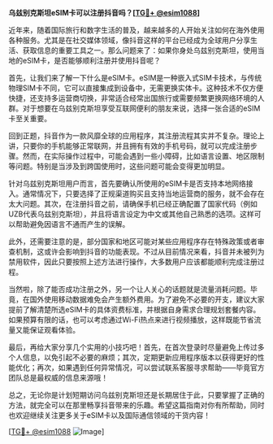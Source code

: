 **乌兹别克斯坦eSIM卡可以注册抖音吗？[[TG💪+ @esim1088](https://t.me/s/esim1088)]**

近年来，随着国际旅行和数字生活的普及，越来越多的人开始关注如何在海外使用各种服务。尤其是在社交媒体领域，像抖音这样的平台已经成为全球用户分享生活、获取信息的重要工具之一。那么问题来了：如果你身处乌兹别克斯坦，使用当地的eSIM卡，是否能够顺利注册并使用抖音呢？

首先，让我们来了解一下什么是eSIM卡。eSIM是一种嵌入式SIM卡技术，与传统物理SIM卡不同，它可以直接集成到设备中，无需更换实体卡。这种技术不仅方便快捷，还支持多运营商切换，非常适合经常出国旅行或需要频繁更换网络环境的人群。对于想要在乌兹别克斯坦享受互联网便利的朋友来说，选择一张合适的eSIM卡至关重要。

回到正题，抖音作为一款风靡全球的应用程序，其注册流程其实并不复杂。理论上讲，只要你的手机能够正常联网，并且拥有有效的手机号码，就可以完成注册步骤。然而，在实际操作过程中，可能会遇到一些小障碍，比如语言设置、地区限制等问题。特别是当涉及到跨国使用时，这些问题可能会变得更加明显。

针对乌兹别克斯坦用户而言，首先要确认所使用的eSIM卡是否支持本地网络接入。通常情况下，只要选择了正规渠道购买且支持当地运营商的服务，就不会存在太大问题。其次，在注册抖音之前，请确保手机已经正确配置了国家代码（例如UZB代表乌兹别克斯坦），并且将语言设定为中文或其他自己熟悉的选项。这样可以帮助避免因语言不通而产生的误解。

此外，还需要注意的是，部分国家和地区可能对某些应用程序存在特殊政策或者审查机制，这或许会影响到抖音的功能表现。不过从目前情况来看，抖音并未被列为禁用软件，因此只要按照上述方法进行操作，大多数用户应该都能顺利完成注册过程。

当然啦，除了能否成功注册之外，另一个让人关心的话题就是流量消耗问题。毕竟，在国外使用移动数据难免会产生额外费用。为了避免不必要的开支，建议大家提前了解清楚所选eSIM卡的具体资费标准，并根据自身需求合理规划套餐内容。如果预算有限的话，也可以考虑通过Wi-Fi热点来进行视频播放，这样既能节省流量又能保证观看体验。

最后，再给大家分享几个实用的小技巧吧！首先，在首次登录时尽量避免上传过多个人信息，以免引起不必要的麻烦；其次，定期更新应用程序版本以获得更好的性能优化；再次，如果遇到任何异常情况，可以尝试联系客服寻求帮助——毕竟官方团队总是最权威的信息来源哦！

总之，无论你是计划短期访问乌兹别克斯坦还是长期居住于此，只要掌握了正确的方法，就完全可以在那里畅享抖音带来的乐趣。希望这篇指南对你有所帮助，同时也欢迎继续关注更多关于eSIM卡以及国际通信领域的干货内容！

[[TG💪+ @esim1088](https://t.me/s/esim1088) ![Image](https://i.postimg.cc/4NQfJmqS/Snipaste-2025-05-13-00-14-12.png)]